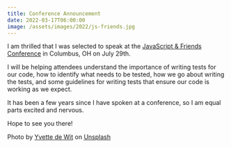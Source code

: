 ```yaml
---
title: Conference Announcement
date: 2022-03-17T06:00:00
image: /assets/images/2022/js-friends.jpg
---
```

I am thrilled that I was selected to speak at the [JavaScript & Friends Conference](https://www.javascriptandfriends.com/) in Columbus, OH on July 29th.

I will be helping attendees understand the importance of writing tests for our code, how to identify what needs to be tested, how we go about writing the tests, and some guidelines for writing tests that ensure our code is working as we expect.

It has been a few years since I have spoken at a conference, so I am equal parts excited and nervous.

Hope to see you there!

Photo by [Yvette de Wit](https://unsplash.com/@yvettedewit?utm_source=unsplash&utm_medium=referral&utm_content=creditCopyText) on [Unsplash](https://unsplash.com/s/photos/speaking-on-stage?utm_source=unsplash&utm_medium=referral&utm_content=creditCopyText)
